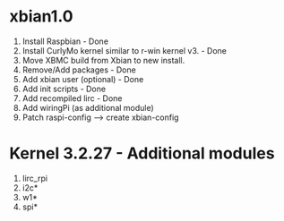 xbian1.0
=============================
1. Install Raspbian - Done
2. Install CurlyMo kernel similar to r-win kernel v3. - Done
3. Move XBMC build from Xbian to new install.
4. Remove/Add packages - Done
5. Add xbian user (optional) - Done
6. Add init scripts - Done
7. Add recompiled lirc - Done
8. Add wiringPi (as additional module)
9. Patch raspi-config --> create xbian-config

Kernel 3.2.27 - Additional modules
=================================
1. lirc_rpi
2. i2c*
3. w1*
4. spi*

